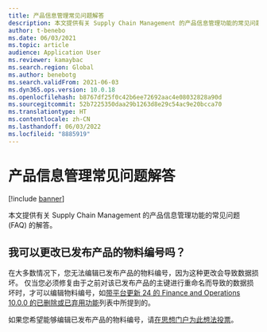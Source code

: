 ```yaml
---
title: 产品信息管理常见问题解答
description: 本文提供有关 Supply Chain Management 的产品信息管理功能的常见问题 (FAQ) 的解答。
author: t-benebo
ms.date: 06/03/2021
ms.topic: article
audience: Application User
ms.reviewer: kamaybac
ms.search.region: Global
ms.author: benebotg
ms.search.validFrom: 2021-06-03
ms.dyn365.ops.version: 10.0.18
ms.openlocfilehash: b8767df25f0c42b6ee72692aac4e08032828a90d
ms.sourcegitcommit: 52b7225350daa29b1263d8e29c54ac9e20bcca70
ms.translationtype: HT
ms.contentlocale: zh-CN
ms.lasthandoff: 06/03/2022
ms.locfileid: "8885919"
---
```

# <a name="product-information-management-faq"></a>产品信息管理常见问题解答

[!include [banner](../includes/banner.md)]

本文提供有关 Supply Chain Management 的产品信息管理功能的常见问题 (FAQ) 的解答。

## <a name="can-i-change-the-item-number-of-a-released-product"></a>我可以更改已发布产品的物料编号吗？

在大多数情况下，您无法编辑已发布产品的物料编号，因为这种更改会导致数据损坏。 仅当您必须修复由于之前对该已发布产品的主键进行重命名而导致的数据损坏时，才可以编辑物料编号，如[带平台更新 24 的 Finance and Operations 10.0.0 的已删除或已弃用功能](../../fin-ops-core/dev-itpro/migration-upgrade/deprecated-features.md#finance-and-operations-1000-with-platform-update-24)列表中所提到的。

如果您希望能够编辑已发布产品的物料编号，请[在思想门户为此想法投票](https://experience.dynamics.com/ideas/idea/?ideaid=660fcb15-875d-ea11-b698-0003ff68bc25)。

